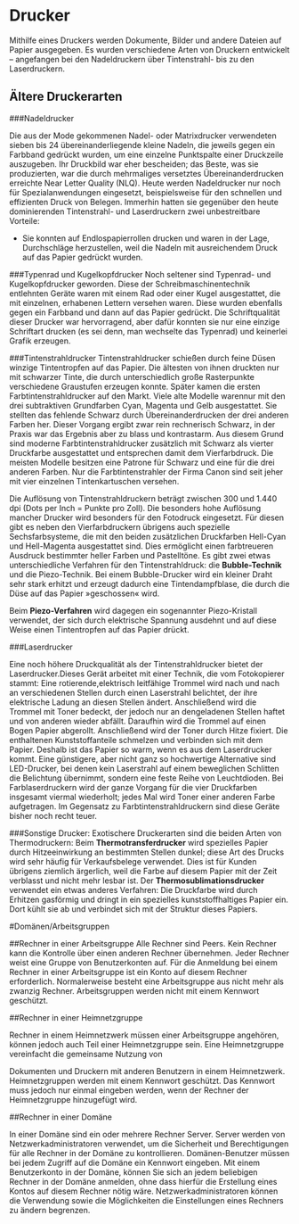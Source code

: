 # Drucker

Mithilfe eines Druckers werden Dokumente, Bilder und andere Dateien auf Papier
ausgegeben. Es wurden verschiedene Arten von Druckern entwickelt – angefangen
bei den Nadeldruckern über Tintenstrahl- bis zu den Laserdruckern.


## Ältere Druckerarten
###Nadeldrucker

Die aus der Mode gekommenen Nadel- oder Matrixdrucker verwendeten sieben bis
24 übereinanderliegende kleine Nadeln, die jeweils gegen ein Farbband gedrückt
wurden, um eine einzelne Punktspalte einer Druckzeile auszugeben. Ihr Druckbild
war eher bescheiden; das Beste, was sie produzierten, war die durch mehrmaliges
versetztes Übereinanderdrucken erreichte Near Letter Quality (NLQ). Heute werden Nadeldrucker nur noch für Spezialanwendungen eingesetzt, beispielsweise für den schnellen und effizienten Druck von Belegen. Immerhin hatten sie gegenüber den heute dominierenden Tintenstrahl- und Laserdruckern zwei unbestreitbare Vorteile:

* Sie konnten auf Endlospapierrollen drucken und waren in der Lage, Durchschläge herzustellen, weil die Nadeln mit ausreichendem Druck auf das Papier gedrückt wurden.

###Typenrad und Kugelkopfdrucker
Noch seltener sind Typenrad- und Kugelkopfdrucker geworden. Diese der Schreibmaschinentechnik entlehnten Geräte waren mit einem Rad oder einer Kugel ausgestattet, die mit einzelnen, erhabenen Lettern versehen waren. Diese wurden
ebenfalls gegen ein Farbband und dann auf das Papier gedrückt. Die Schriftqualität dieser Drucker war hervorragend, aber dafür konnten sie nur eine einzige Schriftart drucken (es sei denn, man wechselte das Typenrad) und keinerlei Grafik erzeugen.

###Tintenstrahldrucker
Tintenstrahldrucker schießen durch feine Düsen winzige Tintentropfen auf das
Papier. Die ältesten von ihnen druckten nur mit schwarzer Tinte, die durch unterschiedlich große Rasterpunkte verschiedene Graustufen erzeugen konnte. Später kamen die ersten Farbtintenstrahldrucker auf den Markt. Viele alte Modelle warennur mit den drei subtraktiven Grundfarben Cyan, Magenta und Gelb ausgestattet. Sie stellten das fehlende Schwarz durch Übereinanderdrucken der drei anderen Farben her. Dieser Vorgang ergibt zwar rein rechnerisch Schwarz, in der Praxis war das Ergebnis aber zu blass und kontrastarm. Aus diesem Grund sind moderne Farbtintenstrahldrucker zusätzlich mit Schwarz als vierter Druckfarbe ausgestattet und entsprechen damit dem Vierfarbdruck. Die meisten Modelle besitzen eine Patrone für Schwarz und eine für die drei anderen Farben. Nur die Farbtintenstrahler der Firma Canon sind seit jeher mit vier einzelnen Tintenkartuschen versehen.

Die Auflösung von Tintenstrahldruckern beträgt zwischen 300 und 1.440 dpi (Dots
per Inch = Punkte pro Zoll). Die besonders hohe Auflösung mancher Drucker wird
besonders für den Fotodruck eingesetzt. Für diesen gibt es neben den Vierfarbdruckern übrigens auch spezielle Sechsfarbsysteme, die mit den beiden zusätzlichen Druckfarben Hell-Cyan und Hell-Magenta ausgestattet sind. Dies ermöglicht einen farbtreueren Ausdruck bestimmter heller Farben und Pastelltöne.
Es gibt zwei etwas unterschiedliche Verfahren für den Tintenstrahldruck: die **Bubble-Technik** und die Piezo-Technik. Bei einem Bubble-Drucker wird ein kleiner Draht sehr stark erhitzt und erzeugt dadurch eine Tintendampfblase, die durch die Düse auf das Papier »geschossen« wird. 

Beim **Piezo-Verfahren** wird dagegen ein sogenannter Piezo-Kristall verwendet, der sich durch elektrische Spannung ausdehnt und auf
diese Weise einen Tintentropfen auf das Papier drückt.

###Laserdrucker 

Eine noch höhere Druckqualität als der Tintenstrahldrucker bietet der Laserdrucker.Dieses Gerät arbeitet mit einer Technik, die vom Fotokopierer stammt: Eine rotierende,elektrisch leitfähige Trommel wird nach und nach an verschiedenen Stellen durch einen Laserstrahl belichtet, der ihre elektrische Ladung an diesen Stellen ändert. Anschließend wird die Trommel mit Toner bedeckt, der jedoch nur an dengeladenen Stellen haftet und von anderen wieder abfällt. Daraufhin wird die Trommel auf einen Bogen Papier abgerollt. Anschließend wird der Toner durch Hitze fixiert. Die enthaltenen Kunststoffanteile schmelzen und verbinden sich mit dem Papier. Deshalb ist das Papier so warm, wenn es aus dem Laserdrucker kommt.
Eine günstigere, aber nicht ganz so hochwertige Alternative sind LED-Drucker, bei denen kein Laserstrahl auf einem beweglichen Schlitten die Belichtung übernimmt, sondern eine feste Reihe von Leuchtdioden.
Bei Farblaserdruckern wird der ganze Vorgang für die vier Druckfarben insgesamt
viermal wiederholt; jedes Mal wird Toner einer anderen Farbe aufgetragen. Im
Gegensatz zu Farbtintenstrahldruckern sind diese Geräte bisher noch recht teuer.

###Sonstige Drucker: 
Exotischere Druckerarten sind die beiden Arten von Thermodruckern: 
Beim **Thermotransferdrucker** wird spezielles Papier durch Hitzeeinwirkung an bestimmten Stellen dunkel; diese Art des Drucks wird sehr häufig für Verkaufsbelege verwendet. Dies ist für Kunden übrigens ziemlich ärgerlich, weil die Farbe auf diesem Papier mit der Zeit verblasst und nicht mehr lesbar ist.
Der **Thermosublimationsdrucker** verwendet ein etwas anderes Verfahren: Die
Druckfarbe wird durch Erhitzen gasförmig und dringt in ein spezielles kunststoffhaltiges Papier ein. Dort kühlt sie ab und verbindet sich mit der Struktur dieses Papiers.

#Domänen/Arbeitsgruppen

##Rechner in einer Arbeitsgruppe
Alle Rechner sind Peers. Kein Rechner kann die Kontrolle über einen anderen Rechner übernehmen.
Jeder Rechner weist eine Gruppe von Benutzerkonten auf. Für die Anmeldung bei einem Rechner in einer Arbeitsgruppe ist ein Konto auf diesem Rechner erforderlich.
Normalerweise besteht eine Arbeitsgruppe aus nicht mehr als zwanzig Rechner.
Arbeitsgruppen werden nicht mit einem Kennwort geschützt.

##Rechner in einer Heimnetzgruppe

Rechner in einem Heimnetzwerk müssen einer Arbeitsgruppe angehören, können jedoch auch Teil einer Heimnetzgruppe sein. Eine Heimnetzgruppe vereinfacht die gemeinsame Nutzung von

Dokumenten und Druckern mit anderen Benutzern in einem Heimnetzwerk.
Heimnetzgruppen werden mit einem Kennwort geschützt. Das Kennwort muss jedoch nur einmal eingeben werden, wenn der Rechner der Heimnetzgruppe hinzugefügt wird.

##Rechner in einer Domäne

In einer Domäne sind ein oder mehrere Rechner Server. Server werden von Netzwerkadministratoren verwendet, um die Sicherheit und Berechtigungen für alle Rechner in der Domäne zu kontrollieren. Domänen-Benutzer müssen bei jedem Zugriff auf die Domäne ein Kennwort eingeben.
Mit einem Benutzerkonto in der Domäne, können Sie sich an jedem beliebigen Rechner in der Domäne anmelden, ohne dass hierfür die Erstellung eines Kontos auf diesem Rechner nötig wäre.
Netzwerkadministratoren können die Verwendung sowie die Möglichkeiten die Einstellungen eines Rechners zu ändern begrenzen. 